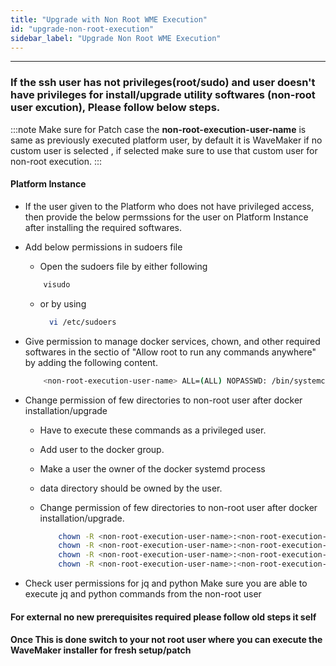 ```yaml
---
title: "Upgrade with Non Root WME Execution"
id: "upgrade-non-root-execution"
sidebar_label: "Upgrade Non Root WME Execution"
---
```

---

### If the ssh user has not privileges(root/sudo) and user doesn't have privileges for install/upgrade utility softwares (non-root user excution), Please follow below steps.

 
:::note
 Make sure for Patch case the **non-root-execution-user-name** is same as previously executed platform user, by default it is WaveMaker if no custom user is selected , if selected make sure to use that custom user for non-root execution.
:::

#### Platform Instance

- If the user given to the Platform who does not have privileged access, then provide the below permssions for the user on Platform Instance after installing the required softwares.

- Add below permissions in sudoers file

  - Open the sudoers file by either following
   
   ```bash
       visudo
   ```
  - or by using 

    ```bash
      vi /etc/sudoers
    ```

- Give permission to manage docker services, chown, and other required softwares in the sectio of "Allow root to run any commands anywhere" by adding the following content.

  ```bash
      <non-root-execution-user-name> ALL=(ALL) NOPASSWD: /bin/systemctl daemon-reload, /bin/systemctl restart docker, /bin/systemctl status docker, /bin/systemctl stop docker, /bin/systemctl start docker, /usr/sbin/service docker restart, /usr/sbin/service docker start, /usr/sbin/service docker stop, /usr/sbin/service docker status, /sbin/ip link set docker0 down, /sbin/ip link del dev docker0 type bridge, /usr/bin/chown
  ```
- Change permission of few directories to non-root user after docker installation/upgrade
  - Have to execute these commands as a privileged user.
  - Add user to the docker group.
  - Make a user the owner of the docker systemd process
  - data directory should be owned by the user.
  - Change permission of few directories to non-root user after docker installation/upgrade.

    ```bash
        chown -R <non-root-execution-user-name>:<non-root-execution-user-name> /usr/lib/systemd/system/
        chown -R <non-root-execution-user-name>:<non-root-execution-user-name> /etc/sysconfig/
        chown -R <non-root-execution-user-name>:<non-root-execution-user-name> /etc/systemd/system/
        chown -R <non-root-execution-user-name>:<non-root-execution-user-name> /wm-runtime/setup/setup-registry-server/registry/
    ```


- Check user permissions for jq and python
   Make sure you are able to execute jq and python commands from the non-root user

 
#### For external no new prerequisites required please follow old steps it self


#### Once This is done switch to your not root user where you can  execute the WaveMaker installer for fresh setup/patch 






